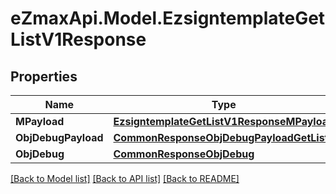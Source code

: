 
# eZmaxApi.Model.EzsigntemplateGetListV1Response

## Properties

Name | Type | Description | Notes
------------ | ------------- | ------------- | -------------
**MPayload** | [**EzsigntemplateGetListV1ResponseMPayload**](EzsigntemplateGetListV1ResponseMPayload.md) |  | 
**ObjDebugPayload** | [**CommonResponseObjDebugPayloadGetList**](CommonResponseObjDebugPayloadGetList.md) |  | [optional] 
**ObjDebug** | [**CommonResponseObjDebug**](CommonResponseObjDebug.md) |  | [optional] 

[[Back to Model list]](../README.md#documentation-for-models)
[[Back to API list]](../README.md#documentation-for-api-endpoints)
[[Back to README]](../README.md)

